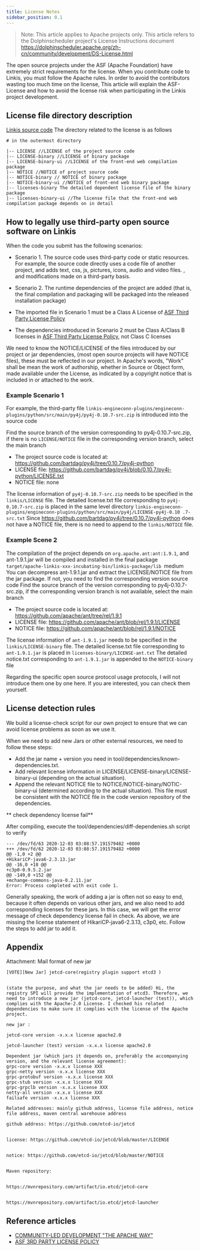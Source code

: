 ```yaml
---
title: License Notes
sidebar_position: 0.1
---
```


> Note: This article applies to Apache projects only.
>This article refers to the Dolphinscheduler project's License Instructions document https://dolphinscheduler.apache.org/zh-cn/community/development/DS-License.html

The open source projects under the ASF (Apache Foundation) have extremely strict requirements for the license. When you contribute code to Linkis, you must follow the Apache rules. In order to avoid the contributors wasting too much time on the license,
This article will explain the ASF-License and how to avoid the license risk when participating in the Linkis project development.

## License file directory description
[Linkis source code](https://github.com/apache/incubator-linkis) The directory related to the license is as follows
```shell script
# in the outermost directory

|-- LICENSE //LICENSE of the project source code
|-- LICENSE-binary //LICENSE of binary package
|-- LICENSE-binary-ui //LICENSE of the front-end web compilation package
|-- NOTICE //NOTICE of project source code
|-- NOTICE-binary // NOTICE of binary package
|-- NOTICE-binary-ui //NOTICE of front-end web binary package
|-- licenses-binary The detailed dependent license file of the binary package
|-- licenses-binary-ui //The license file that the front-end web compilation package depends on in detail

````


## How to legally use third-party open source software on Linkis

When the code you submit has the following scenarios:

- Scenario 1. The source code uses third-party code or static resources. For example, the source code directly uses a code file of another project, and adds text, css, js, pictures, icons, audio and video files. , and modifications made on a third-party basis.
- Scenario 2. The runtime dependencies of the project are added (that is, the final compilation and packaging will be packaged into the released installation package)

- The imported file in Scenario 1 must be a Class A License of [ASF Third Party License Policy](https://apache.org/legal/resolved.html)
- The dependencies introduced in Scenario 2 must be Class A/Class B licenses in [ASF Third Party License Policy](https://apache.org/legal/resolved.html), not Class C licenses

We need to know the NOTICE/LICENSE of the files introduced by our project or jar dependencies, (most open source projects will have NOTICE files), these must be reflected in our project. In Apache's words, "Work" shall be mean the work of authorship, whether in Source or Object form, made available under the License, as indicated by a
copyright notice that is included in or attached to the work.

### Example Scenario 1
For example, the third-party file `linkis-engineconn-plugins/engineconn-plugins/python/src/main/py4j/py4j-0.10.7-src.zip` is introduced into the source code

Find the source branch of the version corresponding to py4j-0.10.7-src.zip, if there is no `LICENSE/NOTICE` file in the corresponding version branch, select the main branch
- The project source code is located at: https://github.com/bartdag/py4j/tree/0.10.7/py4j-python
- LICENSE file: https://github.com/bartdag/py4j/blob/0.10.7/py4j-python/LICENSE.txt
- NOTICE file: none

The license information of `py4j-0.10.7-src.zip` needs to be specified in the `linkis/LICENSE` file.
The detailed license.txt file corresponding to `py4j-0.10.7-src.zip` is placed in the same level directory `linkis-engineconn-plugins/engineconn-plugins/python/src/main/py4j/LICENSE-py4j-0.10 .7-src.txt`
Since https://github.com/bartdag/py4j/tree/0.10.7/py4j-python does not have a NOTICE file, there is no need to append to the `linkis/NOTICE` file.

### Example Scene 2

The compilation of the project depends on `org.apache.ant:ant:1.9.1`, and ant-1.9.1.jar will be compiled and installed in the final package `target/apache-linkis-xxx-incubating-bin/linkis-package/lib `medium
You can decompress ant-1.9.1.jar and extract the LICENSE/NOTICE file from the jar package. If not, you need to find the corresponding version source code
Find the source branch of the version corresponding to py4j-0.10.7-src.zip, if the corresponding version branch is not available, select the main branch
- The project source code is located at: https://github.com/apache/ant/tree/rel/1.9.1
- LICENSE file: https://github.com/apache/ant/blob/rel/1.9.1/LICENSE
- NOTICE file: https://github.com/apache/ant/blob/rel/1.9.1/NOTICE

The license information of `ant-1.9.1.jar` needs to be specified in the `linkis/LICENSE-binary` file.
The detailed license.txt file corresponding to `ant-1.9.1.jar` is placed in `licenses-binary/LICENSE-ant.txt`
The detailed notice.txt corresponding to `ant-1.9.1.jar` is appended to the `NOTICE-binary` file

Regarding the specific open source protocol usage protocols, I will not introduce them one by one here. If you are interested, you can check them yourself.

## License detection rules
We build a license-check script for our own project to ensure that we can avoid license problems as soon as we use it.

When we need to add new Jars or other external resources, we need to follow these steps:

* Add the jar name + version you need in tool/dependencies/known-dependencies.txt.
* Add relevant license information in LICENSE/LICENSE-binary/LICENSE-binary-ui (depending on the actual situation).
* Append the relevant NOTICE file to NOTICE/NOTICE-binary/NOTIC-binary-ui (determined according to the actual situation). This file must be consistent with the NOTICE file in the code version repository of the dependencies.

** check dependency license fail**

After compiling, execute the tool/dependencies/diff-dependenies.sh script to verify
````
--- /dev/fd/63 2020-12-03 03:08:57.191579482 +0000
+++ /dev/fd/62 2020-12-03 03:08:57.191579482 +0000
@@ -1,0 +2 @@
+HikariCP-java6-2.3.13.jar
@@ -16,0 +18 @@
+c3p0-0.9.5.2.jar
@@ -149,0 +152 @@
+mchange-commons-java-0.2.11.jar
Error: Process completed with exit code 1.
````
Generally speaking, the work of adding a jar is often not so easy to end, because it often depends on various other jars, and we also need to add corresponding licenses for these jars.
In this case, we will get the error message of check dependency license fail in check. As above, we are missing the license statement of HikariCP-java6-2.3.13, c3p0, etc.
Follow the steps to add jar to add it.


## Appendix
Attachment: Mail format of new jar
````
[VOTE][New Jar] jetcd-core(registry plugin support etcd3 )


(state the purpose, and what the jar needs to be added) Hi, the registry SPI will provide the implementation of etcd3. Therefore, we need to introduce a new jar (jetcd-core, jetcd-launcher (test)), which complies with the Apache-2.0 License. I checked his related dependencies to make sure it complies with the license of the Apache project.

new jar :

jetcd-core version -x.x.x license apache2.0

jetcd-launcher (test) version -x.x.x license apache2.0

Dependent jar (which jars it depends on, preferably the accompanying version, and the relevant license agreement):
grpc-core version -x.x.x license XXX
grpc-netty version -x.x.x license XXX
grpc-protobuf version -x.x.x license XXX
grpc-stub version -x.x.x license XXX
grpc-grpclb version -x.x.x license XXX
netty-all version -x.x.x license XXX
failsafe version -x.x.x license XXX

Related addresses: mainly github address, license file address, notice file address, maven central warehouse address

github address: https://github.com/etcd-io/jetcd


license: https://github.com/etcd-io/jetcd/blob/master/LICENSE


notice: https://github.com/etcd-io/jetcd/blob/master/NOTICE


Maven repository:


https://mvnrepository.com/artifact/io.etcd/jetcd-core


https://mvnrepository.com/artifact/io.etcd/jetcd-launcher
````

## Reference articles
* [COMMUNITY-LED DEVELOPMENT "THE APACHE WAY"](https://apache.org/dev/licensing-howto.html)
* [ASF 3RD PARTY LICENSE POLICY](https://apache.org/legal/resolved.html)